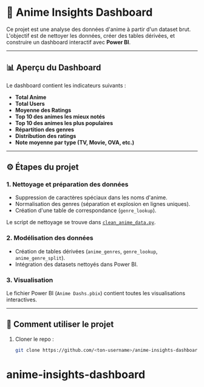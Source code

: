 # 🎌 Anime Insights Dashboard

Ce projet est une analyse des données d'anime à partir d'un dataset brut.  
L'objectif est de nettoyer les données, créer des tables dérivées, et construire un dashboard interactif avec **Power BI**.

---

## 📊 Aperçu du Dashboard
Le dashboard contient les indicateurs suivants :
- **Total Anime**
- **Total Users**
- **Moyenne des Ratings**
- **Top 10 des animes les mieux notés**
- **Top 10 des animes les plus populaires**
- **Répartition des genres**
- **Distribution des ratings**
- **Note moyenne par type (TV, Movie, OVA, etc.)**

---

## ⚙️ Étapes du projet

### 1. Nettoyage et préparation des données
- Suppression de caractères spéciaux dans les noms d'anime.
- Normalisation des genres (séparation et explosion en lignes uniques).
- Création d'une table de correspondance (`genre_lookup`).

Le script de nettoyage se trouve dans [`clean_anime_data.py`](clean_anime_data.py).

### 2. Modélisation des données
- Création de tables dérivées (`anime_genres`, `genre_lookup`, `anime_genre_split`).
- Intégration des datasets nettoyés dans Power BI.

### 3. Visualisation
Le fichier Power BI (`Anime Dashs.pbix`) contient toutes les visualisations interactives.

---

## 🚀 Comment utiliser le projet

1. Cloner le repo :
   ```bash
   git clone https://github.com/<ton-username>/anime-insights-dashboard.git
# anime-insights-dashboard
